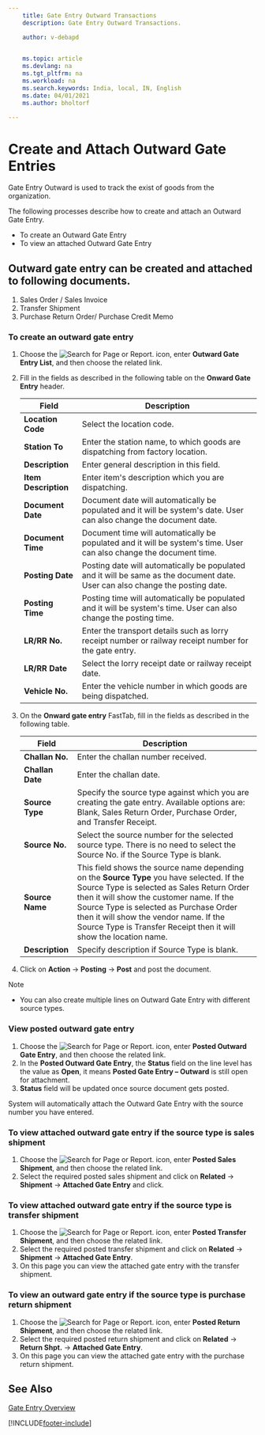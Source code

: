 ```yaml
---
    title: Gate Entry Outward Transactions
    description: Gate Entry Outward Transactions.

    author: v-debapd

    
    ms.topic: article
    ms.devlang: na
    ms.tgt_pltfrm: na
    ms.workload: na
    ms.search.keywords: India, local, IN, English
    ms.date: 04/01/2021
    ms.author: bholtorf

---
```

# Create and Attach Outward Gate Entries



Gate Entry Outward is used to track the exist of goods from the organization.

The following processes describe how to create and attach an Outward Gate Entry.

- To create an Outward Gate Entry
- To view an attached Outward Gate Entry


## Outward gate entry can be created and attached to following documents.

1. Sales Order / Sales Invoice
2. Transfer Shipment
3. Purchase Return Order/ Purchase Credit Memo

### To create an outward gate entry

1. Choose the ![Search for Page or Report.](image/search_small.png "Search for Page or Report icon") icon, enter **Outward Gate Entry List**, and then choose the related link.
2. Fill in the fields as described in the following table on the **Onward Gate Entry** header.

    |Field|Description|  
    |---------------------------------|---------------------------------------|  
    |**Location Code**|Select the location code.|
    |**Station To**|Enter the station name, to which goods are dispatching from factory location.|
    |**Description**|Enter general description in this field.|
    |**Item Description**|Enter item's description which you are dispatching.|
    |**Document Date**|Document date will automatically be populated and it will be system's date. User can also change the document date.|
    |**Document Time**|Document time will automatically be populated and it will be system's time. User can also change the document time.|
    |**Posting Date**|Posting date will automatically be populated and it will be same as the document date. User can also change the posting date.|
    |**Posting Time**|Posting time will automatically be populated and it will be system's time. User can also change the posting time.|
    |**LR/RR No.**|Enter the transport details such as lorry receipt number or railway receipt number for the gate entry.|
    |**LR/RR Date**|Select the lorry receipt date or railway receipt date.|
    |**Vehicle No.**|Enter the vehicle number in which goods are being dispatched.|

3.  On the **Onward gate entry** FastTab, fill in the fields as described in the following table.

    |Field|Description|  
    |---------------------------------|---------------------------------------|  
    |**Challan No.**|Enter the challan number received.|
    |**Challan Date**|Enter the challan date.|
    |**Source Type**|Specify the source type against which you are creating the gate entry. Available options are: Blank, Sales Return Order, Purchase Order, and Transfer Receipt.|
    |**Source No.**|Select the source number for the selected source type. There is no need to select the Source No. if the Source Type is blank.|
    |**Source Name**| This field shows the source name depending on the **Source Type** you have selected. If the Source Type is selected as Sales Return Order then it will show the customer name. If the Source Type is selected as Purchase Order then it will show the vendor name. If the Source Type is Transfer Receipt then it will show the location name.|
    |**Description**|Specify description if Source Type is blank.|

4. Click on **Action** -> **Posting** -> **Post** and post the document.

> [!NOTE]
> - You can also create multiple lines on Outward Gate Entry with different source types.

### View posted outward gate entry

1. Choose the ![Search for Page or Report.](image/search_small.png "Search for Page or Report icon") icon, enter **Posted Outward Gate Entry**, and then choose the related link.
2. In the **Posted Outward Gate Entry**, the **Status** field on the line level has the value as **Open**, it means **Posted Gate Entry – Outward** is still open for attachment. 
3. **Status** field will be updated once source document gets posted.  

System will automatically attach the Outward Gate Entry with the source number you have entered.
### To view attached outward gate entry if the source type is sales shipment


1. Choose the ![Search for Page or Report.](image/search_small.png "Search for Page or Report icon") icon, enter **Posted Sales Shipment**, and then choose the related link.
2. Select the required posted sales shipment and click on **Related** -> **Shipment** -> **Attached Gate Entry** and click.


### To view attached outward gate entry if the source type is transfer shipment

1. Choose the ![Search for Page or Report.](image/search_small.png "Search for Page or Report icon") icon, enter **Posted Transfer Shipment**, and then choose the related link.
2. Select the required posted transfer shipment and click on **Related** -> **Shipment** -> **Attached Gate Entry**.
3. On this page you can view the attached gate entry with the transfer shipment.


### To view an outward gate entry if the source type is purchase return shipment

1. Choose the ![Search for Page or Report.](image/search_small.png "Search for Page or Report icon") icon, enter **Posted Return Shipment**, and then choose the related link.
2. Select the required posted return shipment and click on **Related** -> **Return Shpt.** -> **Attached Gate Entry**.
3. On this page you can view the attached gate entry with the purchase return shipment.





## See Also 
[Gate Entry Overview](Gate-Entry-001-Basic-Setup.md)







[!INCLUDE[footer-include](../../includes/footer-banner.md)]